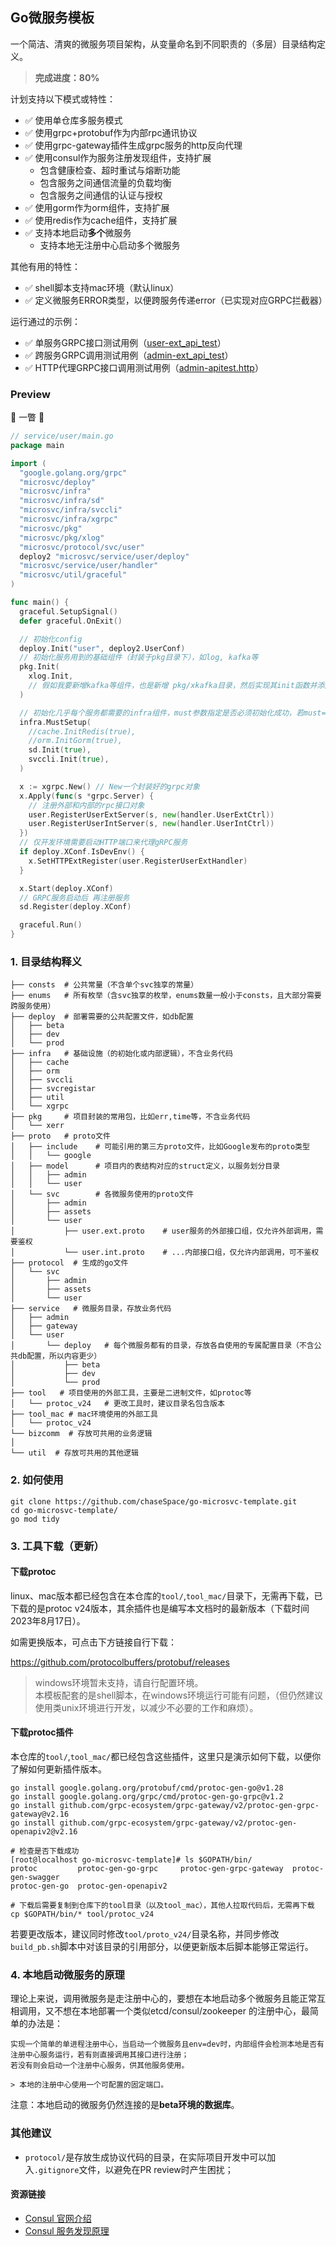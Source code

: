 ## Go微服务模板

一个简洁、清爽的微服务项目架构，从变量命名到不同职责的（多层）目录结构定义。

> **完成进度：80%**

计划支持以下模式或特性：

- ✅ 使用单仓库多服务模式
- ✅ 使用grpc+protobuf作为内部rpc通讯协议
- ✅ 使用grpc-gateway插件生成grpc服务的http反向代理
- ✅ 使用consul作为服务注册发现组件，支持扩展
    - 包含健康检查、超时重试与熔断功能
    - 包含服务之间通信流量的负载均衡
    - 包含服务之间通信的认证与授权
- ✅ 使用gorm作为orm组件，支持扩展
- ✅ 使用redis作为cache组件，支持扩展
- ✅ 支持本地启动**多个**微服务
    - 支持本地无注册中心启动多个微服务

其他有用的特性：

- ✅ shell脚本支持mac环境（默认linux）
- ✅ 定义微服务ERROR类型，以便跨服务传递error（已实现对应GRPC拦截器）

运行通过的示例：
- ✅ 单服务GRPC接口测试用例（[user-ext_api_test](./test/user/ext_api_test.go)）
- ✅ 跨服务GRPC调用测试用例（[admin-ext_api_test](./test/admin/ext_api_test.go)）
- ✅ HTTP代理GRPC接口调用测试用例（[admin-apitest.http](./test/admin/apitest.http)）

### Preview

🍡 一瞥 🍡

```go
// service/user/main.go
package main

import (
  "google.golang.org/grpc"
  "microsvc/deploy"
  "microsvc/infra"
  "microsvc/infra/sd"
  "microsvc/infra/svccli"
  "microsvc/infra/xgrpc"
  "microsvc/pkg"
  "microsvc/pkg/xlog"
  "microsvc/protocol/svc/user"
  deploy2 "microsvc/service/user/deploy"
  "microsvc/service/user/handler"
  "microsvc/util/graceful"
)

func main() {
  graceful.SetupSignal()
  defer graceful.OnExit()

  // 初始化config
  deploy.Init("user", deploy2.UserConf)
  // 初始化服务用到的基础组件（封装于pkg目录下），如log, kafka等
  pkg.Init(
    xlog.Init,
    // 假如我要新增kafka等组件，也是新增 pkg/xkafka目录，然后实现其init函数并添加在这里
  )

  // 初始化几乎每个服务都需要的infra组件，must参数指定是否必须初始化成功，若must=true且err非空则panic
  infra.MustSetup(
    //cache.InitRedis(true),
    //orm.InitGorm(true),
    sd.Init(true),
    svccli.Init(true),
  )

  x := xgrpc.New() // New一个封装好的grpc对象
  x.Apply(func(s *grpc.Server) {
    // 注册外部和内部的rpc接口对象
    user.RegisterUserExtServer(s, new(handler.UserExtCtrl))
    user.RegisterUserIntServer(s, new(handler.UserIntCtrl))
  })
  // 仅开发环境需要启动HTTP端口来代理gRPC服务
  if deploy.XConf.IsDevEnv() {
    x.SetHTTPExtRegister(user.RegisterUserExtHandler)
  }

  x.Start(deploy.XConf)
  // GRPC服务启动后 再注册服务
  sd.Register(deploy.XConf)

  graceful.Run()
}
```

### 1. 目录结构释义

```
├── consts  # 公共常量（不含单个svc独享的常量）
├── enums   # 所有枚举（含svc独享的枚举，enums数量一般小于consts，且大部分需要跨服务使用）
├── deploy  # 部署需要的公共配置文件，如db配置
│   ├── beta
│   ├── dev
│   └── prod
├── infra   # 基础设施（的初始化或内部逻辑），不含业务代码
│   ├── cache
│   ├── orm
│   ├── svccli
│   ├── svcregistar
│   ├── util
│   └── xgrpc
├── pkg     # 项目封装的常用包，比如err,time等，不含业务代码
│   └── xerr
├── proto   # proto文件
│   ├── include    # 可能引用的第三方proto文件，比如Google发布的proto类型
│   │   └── google
│   ├── model      # 项目内的表结构对应的struct定义，以服务划分目录
│   │   ├── admin
│   │   └── user
│   └── svc        # 各微服务使用的proto文件
│       ├── admin
│       ├── assets
│       └── user
│           ├── user.ext.proto    # user服务的外部接口组，仅允许外部调用，需要鉴权
│           └── user.int.proto    # ...内部接口组，仅允许内部调用，可不鉴权
├── protocol  # 生成的go文件
│   └── svc
│       ├── admin
│       ├── assets
│       └── user
├── service   # 微服务目录，存放业务代码
│   ├── admin
│   ├── gateway
│   └── user
│       └── deploy   # 每个微服务都有的目录，存放各自使用的专属配置目录（不含公共db配置，所以内容更少）
│           ├── beta
│           ├── dev
│           └── prod
├── tool   # 项目使用的外部工具，主要是二进制文件，如protoc等
│   └── protoc_v24   # 更改工具时，建议目录名包含版本
├── tool_mac # mac环境使用的外部工具
│   └── protoc_v24
└── bizcomm  # 存放可共用的业务逻辑
│  
└── util  # 存放可共用的其他逻辑
```

### 2. 如何使用

```shell
git clone https://github.com/chaseSpace/go-microsvc-template.git
cd go-microsvc-template/
go mod tidy
```

### 3. 工具下载（更新）

#### 下载protoc

linux、mac版本都已经包含在本仓库的`tool/`,`tool_mac/`目录下，无需再下载，已下载的是protoc
v24版本，其余插件也是编写本文档时的最新版本（下载时间2023年8月17日）。

如需更换版本，可点击下方链接自行下载：

https://github.com/protocolbuffers/protobuf/releases

> windows环境暂未支持，请自行配置环境。  
> 本模板配套的是shell脚本，在windows环境运行可能有问题，（但仍然建议使用类unix环境进行开发，以减少不必要的工作和麻烦）。

#### 下载protoc插件

本仓库的`tool/`,`tool_mac/`都已经包含这些插件，这里只是演示如何下载，以便你了解如何更新插件版本。

```shell
go install google.golang.org/protobuf/cmd/protoc-gen-go@v1.28
go install google.golang.org/grpc/cmd/protoc-gen-go-grpc@v1.2
go install github.com/grpc-ecosystem/grpc-gateway/v2/protoc-gen-grpc-gateway@v2.16
go install github.com/grpc-ecosystem/grpc-gateway/v2/protoc-gen-openapiv2@v2.16

# 检查是否下载成功
[root@localhost go-microsvc-template]# ls $GOPATH/bin/
protoc         protoc-gen-go-grpc     protoc-gen-grpc-gateway  protoc-gen-swagger
protoc-gen-go  protoc-gen-openapiv2   

# 下载后需要复制到仓库下的tool目录（以及tool_mac），其他人拉取代码后，无需再下载
cp $GOPATH/bin/* tool/protoc_v24
```

若要更改版本，建议同时修改`tool/proto_v24/`目录名称，并同步修改`build_pb.sh`脚本中对该目录的引用部分，以便更新版本后脚本能够正常运行。

### 4. 本地启动微服务的原理

理论上来说，调用微服务是走注册中心的，要想在本地启动多个微服务且能正常互相调用，又不想在本地部署一个类似etcd/consul/zookeeper
的注册中心，最简单的办法是：

```
实现一个简单的单进程注册中心，当启动一个微服务且env=dev时，内部组件会检测本地是否有注册中心服务运行，若有则直接调用其接口进行注册；
若没有则会启动一个注册中心服务，供其他服务使用。

> 本地的注册中心使用一个可配置的固定端口。
```

注意：本地启动的微服务仍然连接的是**beta环境的数据库**。

### 其他建议

- `protocol/`是存放生成协议代码的目录，在实际项目开发中可以加入`.gitignore`文件，以避免在PR review时产生困扰；

#### 资源链接

- [Consul 官网介绍](https://developer.hashicorp.com/consul/docs/intro)
- [Consul 服务发现原理](https://developer.hashicorp.com/consul/docs/concepts/service-discovery)